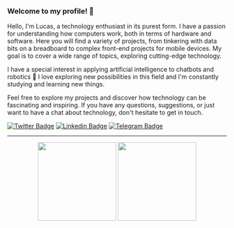 ### Welcome to my profile! 👋

Hello, I'm Lucas, a technology enthusiast in its purest form. I have a passion for understanding how computers work, both in terms of hardware and software. Here you will find a variety of projects, from tinkering with data bits on a breadboard to complex front-end projects for mobile devices. My goal is to cover a wide range of topics, exploring cutting-edge technology.

I have a special interest in applying artificial intelligence to chatbots and robotics 🤖 I love exploring new possibilities in this field and I'm constantly studying and learning new things.

Feel free to explore my projects and discover how technology can be fascinating and inspiring. If you have any questions, suggestions, or just want to have a chat about technology, don't hesitate to get in touch.

[![Twitter Badge](https://img.shields.io/badge/-Twitter-1ca0f1?style=flat-square&labelColor=1ca0f1&logo=twitter&logoColor=white&link=https://twitter.com/lucas__alberto)](https://twitter.com/lucas__alberto)
[![Linkedin Badge](https://img.shields.io/badge/-LinkedIn-blue?style=flat-square&logo=Linkedin&logoColor=white&link=https://www.linkedin.com/in/lucas-alberto10)](https://www.linkedin.com/in/lucas-alberto10)
[![Telegram Badge](https://img.shields.io/badge/Telegram-2CA5E0?style=flat-square&logo=telegram&logoColor=white&link=https://t.me/Dev_LucasAlberto)](https://t.me/Dev_LucasAlberto)
____
<div align="center" style="width: '100%'">
  <img height="180em" width="auto" src="https://github-readme-stats.vercel.app/api?username=lucasalberto01&show_icons=true&include_all_commits=true&count_private=true"/>
  <img height="180em" width="auto" src="https://github-readme-stats.vercel.app/api/top-langs/?username=lucasalberto01&layout=compact&langs_count=7"/>
</div>
